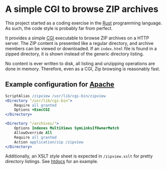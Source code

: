 # A simple CGI to browse ZIP archives

This project started as a coding exercise in the [Rust](https://www.rust-lang.org) programming language. As such, the code style is probably far from perfect.

It provides a simple [CGI](https://de.wikipedia.org/wiki/Common_Gateway_Interface) executable to browse ZIP archives on a HTTP server. The ZIP content is presented like a regular directory, and archive members can be viewed or downloaded. If an `index.html` file is found in a zipped directory, it is shown instead of the generic directory listing.

No content is ever written to disk, all listing and unzipping operations are done in memory. Therefore, even as a CGI, Zip browsing is reasonably fast.

## Example configuration for [Apache](http://httpd.apache.org/docs/2.4/en/)

```apache
ScriptAlias /zipview /usr/lib/cgi-bin/zipview
<Directory "/usr/lib/cgi-bin">
    Require all granted
    Options +ExecCGI
</Directory>

<Directory "/archives/">
    Options Indexes MultiViews SymLinksIfOwnerMatch
    AllowOverride All
    Require all granted
    Action application/zip /zipview
</Directory>
```

Additionally, an XSLT style sheet is expected in `/zipview.xslt` for pretty directory listings. See [htdocs](htdocs/) for an example.
